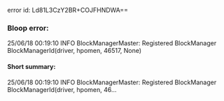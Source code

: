error id: Ld81L3CzY2BR+COJFHNDWA==
### Bloop error:

25/06/18 00:19:10 INFO BlockManagerMaster: Registered BlockManager BlockManagerId(driver, hpomen, 46517, None)
#### Short summary: 

25/06/18 00:19:10 INFO BlockManagerMaster: Registered BlockManager BlockManagerId(driver, hpomen, 46...